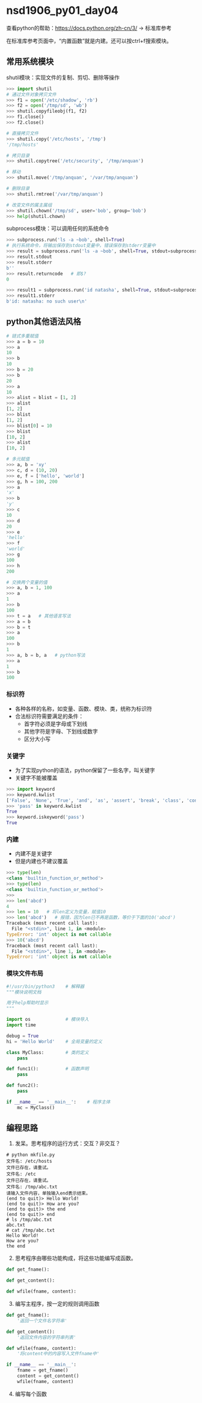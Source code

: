 # nsd1906_py01_day04

查看python的帮助：https://docs.python.org/zh-cn/3/ -> 标准库参考

在标准库参考页面中，“内置函数”就是内建。还可以按ctrl+f搜索模块。

## 常用系统模块

shutil模块：实现文件的复制、剪切、删除等操作

```python
>>> import shutil
# 通过文件对象拷贝文件
>>> f1 = open('/etc/shadow', 'rb')
>>> f2 = open('/tmp/sd', 'wb')
>>> shutil.copyfileobj(f1, f2)
>>> f1.close()
>>> f2.close()

# 直接拷贝文件
>>> shutil.copy('/etc/hosts', '/tmp')
'/tmp/hosts'

# 拷贝目录
>>> shutil.copytree('/etc/security', '/tmp/anquan')

# 移动
>>> shutil.move('/tmp/anquan', '/var/tmp/anquan')

# 删除目录
>>> shutil.rmtree('/var/tmp/anquan')

# 改变文件的属主属组
>>> shutil.chown('/tmp/sd', user='bob', group='bob')
>>> help(shutil.chown)
```

subprocess模块：可以调用任何的系统命令

```python
>>> subprocess.run('ls -a ~bob', shell=True)
# 执行系统命令，将输出保存到stdout变量中，错误保存到stderr变量中
>>> result = subprocess.run('ls -a ~bob', shell=True, stdout=subprocess.PIPE, stderr=subprocess.PIPE)
>>> result.stdout
>>> result.stderr
b''
>>> result.returncode   # 即$?
0

>>> result1 = subprocess.run('id natasha', shell=True, stdout=subprocess.PIPE, stderr=subprocess.PIPE)
>>> result1.stderr
b'id: natasha: no such user\n'
```

## python其他语法风格

```python
# 链式多重赋值
>>> a = b = 10
>>> a
10
>>> b
10
>>> b = 20
>>> b
20
>>> a
10
>>> alist = blist = [1, 2]
>>> alist
[1, 2]
>>> blist
[1, 2]
>>> blist[0] = 10
>>> blist
[10, 2]
>>> alist
[10, 2]

# 多元赋值
>>> a, b = 'xy'
>>> c, d = (10, 20)
>>> e, f = ['hello', 'world']
>>> g, h = 100, 200
>>> a
'x'
>>> b
'y'
>>> c
10
>>> d
20
>>> e
'hello'
>>> f
'world'
>>> g
100
>>> h
200

# 交换两个变量的值
>>> a, b = 1, 100
>>> a
1
>>> b
100
>>> t = a   # 其他语言写法
>>> a = b
>>> b = t
>>> a
100
>>> b
1
>>> a, b = b, a   # python写法
>>> a
1
>>> b
100
```

### 标识符

- 各种各样的名称，如变量、函数、模块、类，统称为标识符
- 合法标识符需要满足的条件：
  - 首字符必须是字母或下划线
  - 其他字符是字母、下划线或数字
  - 区分大小写

### 关键字

- 为了实现python的语法，python保留了一些名字，叫关键字
- 关键字不能被覆盖

```python
>>> import keyword
>>> keyword.kwlist
['False', 'None', 'True', 'and', 'as', 'assert', 'break', 'class', 'continue', 'def', 'del', 'elif', 'else', 'except', 'finally', 'for', 'from', 'global', 'if', 'import', 'in', 'is', 'lambda', 'nonlocal', 'not', 'or', 'pass', 'raise', 'return', 'try', 'while', 'with', 'yield']
>>> 'pass' in keyword.kwlist
True
>>> keyword.iskeyword('pass')
True
```

### 内建

- 内建不是关键字
- 但是内建也不建议覆盖

```python
>>> type(len)
<class 'builtin_function_or_method'>
>>> type(len)
<class 'builtin_function_or_method'>
>>> 
>>> len('abcd')
4
>>> len = 10   # 将len定义为变量，赋值10
>>> len('abcd')   # 报错，因为len已不再是函数，等价于下面的10('abcd')
Traceback (most recent call last):
  File "<stdin>", line 1, in <module>
TypeError: 'int' object is not callable
>>> 10('abcd')
Traceback (most recent call last):
  File "<stdin>", line 1, in <module>
TypeError: 'int' object is not callable
```

### 模块文件布局

```python
#!/usr/bin/python3    # 解释器
"""模块说明文档

用于help帮助时显示
"""

import os             # 模块导入
import time

debug = True
hi = 'Hello World'    # 全局变量的定义

class MyClass:        # 类的定义
    pass

def func1():          # 函数声明
    pass

def func2():
    pass

if __name__ == '__main__':    # 程序主体
    mc = MyClass()
```

## 编程思路

1. 发呆。思考程序的运行方式：交互？非交互？

```shell
# python mkfile.py
文件名: /etc/hosts
文件已存在，请重试。
文件名: /etc
文件已存在，请重试。
文件名: /tmp/abc.txt
请输入文件内容，单独输入end表示结束。
(end to quit)> Hello World!
(end to quit)> How are you?
(end to quit)> the end
(end to quit)> end
# ls /tmp/abc.txt
abc.txt
# cat /tmp/abc.txt
Hello World!
How are you?
the end
```

2. 思考程序由哪些功能构成，将这些功能编写成函数。

```python
def get_fname():

def get_content():

def wfile(fname, content):

```

3. 编写主程序，按一定的规则调用函数

```python
def get_fname():
    '返回一个文件名字符串'

def get_content():
    '返回文件内容的字符串列表'

def wfile(fname, content):
    '将content中的内容写入文件fname中'

if __name__ == '__main__':
    fname = get_fname()
    content = get_content()
    wfile(fname, content)
```

4. 编写每个函数







